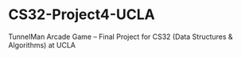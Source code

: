 # CS32-Project4-UCLA
TunnelMan Arcade Game – Final Project for CS32 (Data Structures & Algorithms) at UCLA
